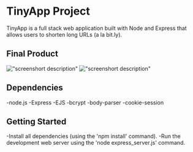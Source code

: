 # TinyApp Project

TinyApp is a full stack web application built with Node and Express that allows users to shorten long URLs (a la bit.ly).

## Final Product

!["screenshort description"](#)
!["screenshort description"](#)

## Dependencies

-node.js
-Express
-EJS
-bcrypt
-body-parser
-cookie-session

## Getting Started

-Install all dependencies (using the 'npm install' command).
-Run the development web server using the 'node express_server.js' command.